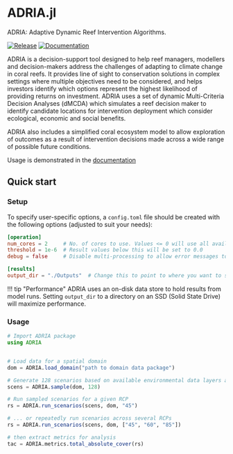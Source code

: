 # ADRIA.jl

ADRIA: Adaptive Dynamic Reef Intervention Algorithms.

[![Release](https://img.shields.io/github/v/release/open-AIMS/ADRIA.jl)](https://github.com/open-AIMS/ADRIA.jl/releases)  [![Documentation](https://img.shields.io/badge/docs-stable-blue)](https://open-aims.github.io/ADRIA.jl/stable/)

ADRIA is a decision-support tool designed to help reef managers, modellers and decision-makers
address the challenges of adapting to climate change in coral reefs. It provides line of sight
to conservation solutions in complex settings where multiple objectives need to be considered,
and helps investors identify which options represent the highest likelihood of providing
returns on investment. ADRIA uses a set of dynamic Multi-Criteria Decision Analyses (dMCDA)
which simulates a reef decision maker to identify candidate locations for intervention
deployment which consider ecological, economic and social benefits.

ADRIA also includes a simplified coral ecosystem model to allow exploration of outcomes as a 
result of intervention decisions made across a wide range of possible future conditions.

Usage is demonstrated in the [documentation](https://open-aims.github.io/ADRIA.jl/stable/usage/getting_started/)


## Quick start

### Setup

To specify user-specific options, a `config.toml` file should be created with the following options (adjusted to suit your needs):

```toml
[operation]
num_cores = 2     # No. of cores to use. Values <= 0 will use all available cores.
threshold = 1e-6  # Result values below this will be set to 0.0
debug = false     # Disable multi-processing to allow error messages to be shown

[results]
output_dir = "./Outputs"  # Change this to point to where you want to store results
```

!!! tip "Performance"
    ADRIA uses an on-disk data store to hold results from model runs.
    Setting `output_dir` to a directory on an SSD (Solid State Drive)
    will maximize performance.


### Usage

```julia
# Import ADRIA package
using ADRIA


# Load data for a spatial domain
dom = ADRIA.load_domain("path to domain data package")

# Generate 128 scenarios based on available environmental data layers and model parameters
scens = ADRIA.sample(dom, 128)

# Run sampled scenarios for a given RCP
rs = ADRIA.run_scenarios(scens, dom, "45")

# ... or repeatedly run scenarios across several RCPs
rs = ADRIA.run_scenarios(scens, dom, ["45", "60", "85"])

# then extract metrics for analysis
tac = ADRIA.metrics.total_absolute_cover(rs)
```
